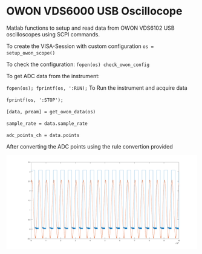 # OWON VDS6000 USB Oscillocope
Matlab functions to setup and read data from OWON VDS6102 USB oscilloscopes using SCPI commands.

To create the VISA-Session with custom configuration
`os = setup_owon_scope()`

To check the configuration:
`fopen(os)
check_owon_config`

To get ADC data from the instrument:

`fopen(os); fprintf(os, ':RUN);` To Run the instrument and acquire data

`fprintf(os, ':STOP');`

`[data, pream] = get_owon_data(os)`

`sample_rate = data.sample_rate`

`adc_points_ch = data.points`

After converting the ADC points using the rule convertion provided

![image](./dualchannel_square_sine.png)


